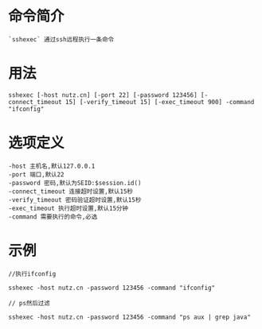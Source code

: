 # 命令简介 

    `sshexec` 通过ssh远程执行一条命令
    
# 用法

	sshexec [-host nutz.cn] [-port 22] [-password 123456] [-connect_timeout 15] [-verify_timeout 15] [-exec_timeout 900] -command "ifconfig"
	
# 选项定义

	-host 主机名,默认127.0.0.1
	-port 端口,默认22
	-password 密码,默认为SEID:$session.id()
	-connect_timeout 连接超时设置,默认15秒
	-verify_timeout 密码验证超时设置,默认15秒
	-exec_timeout 执行超时设置,默认15分钟
	-command 需要执行的命令,必选
	
# 示例
	
	//执行ifconfig
	
	sshexec -host nutz.cn -password 123456 -command "ifconfig"
	
	// ps然后过滤
	
	sshexec -host nutz.cn -password 123456 -command "ps aux | grep java"
	
	